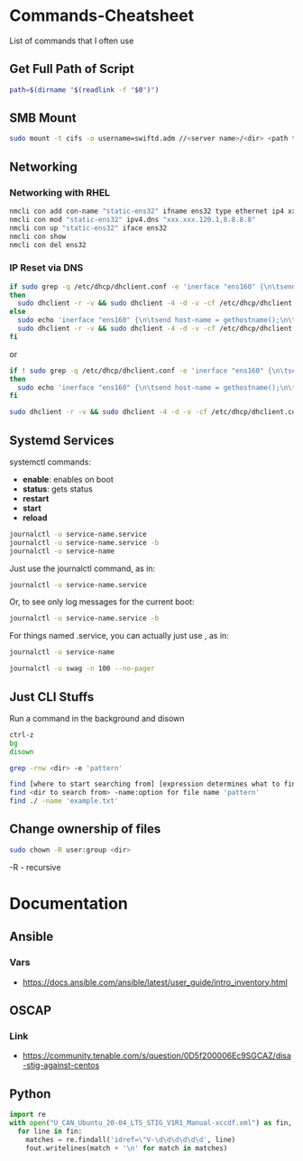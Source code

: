 # Commands-Cheatsheet
List of commands that I often use

## Get Full Path of Script

```bash
path=$(dirname "$(readlink -f "$0")")
```

## SMB Mount

```bash
sudo mount -t cifs -o username=swiftd.adm //<server name>/<dir> <path to dir to mount>
```
  
## Networking

### Networking with RHEL

```bash
nmcli con add con-name "static-ens32" ifname ens32 type ethernet ip4 xxx.xxx.120.44/24 gw4 xxx.xxx.120.1
nmcli con mod "static-ens32" ipv4.dns "xxx.xxx.120.1,8.8.8.8"
nmcli con up "static-ens32" iface ens32
nmcli con show
nmcli con del ens32
```

### IP Reset via DNS

```bash
if sudo grep -q /etc/dhcp/dhclient.conf -e 'inerface "ens160" {\n\tsend host-name = gethostname();\n\tsend dhcp-requested-address 192.168.10.101;\n}';
then
  sudo dhclient -r -v && sudo dhclient -4 -d -v -cf /etc/dhcp/dhclient.conf ens16- && sudo reboot;
else
  sudo echo 'inerface "ens160" {\n\tsend host-name = gethostname();\n\tsend dhcp-requested-address 192.168.10.101;\n}' >> /etc/dhcp/dhclient.conf;
  sudo dhclient -r -v && sudo dhclient -4 -d -v -cf /etc/dhcp/dhclient.conf ens16- && sudo reboot;
fi
``` 

or 

```bash
if ! sudo grep -q /etc/dhcp/dhclient.conf -e 'inerface "ens160" {\n\tsend host-name = gethostname();\n\tsend dhcp-requested-address 192.168.10.101;\n}';
then
  sudo echo 'inerface "ens160" {\n\tsend host-name = gethostname();\n\tsend dhcp-requested-address 192.168.10.101;\n}' >> /etc/dhcp/dhclient.conf;
fi

sudo dhclient -r -v && sudo dhclient -4 -d -v -cf /etc/dhcp/dhclient.conf ens16- && sudo reboot;
``` 

## Systemd Services

systemctl commands:

- **enable**: enables on boot
- **status**: gets status
- **restart**
- **start**
- **reload**

```bash
journalctl -u service-name.service
journalctl -u service-name.service -b
journalctl -u service-name
```

Just use the journalctl command, as in:

```bash
journalctl -u service-name.service
```

Or, to see only log messages for the current boot:

```bash
journalctl -u service-name.service -b
```

For things named <something>.service, you can actually just use <something>, as in:

```bash
journalctl -u service-name
```

```bash
journalctl -u swag -n 100 --no-pager
```

## Just CLI Stuffs  

Run a command in the background and disown
```bash
ctrl-z
bg
disown
```
  
```bash
grep -rnw <dir> -e 'pattern'
```
  
```bash
find [where to start searching from] [expression determines what to find] [-options] [what to find]
find <dir to search from> -name:option for file name 'pattern'
find ./ -name 'example.txt'
```

## Change ownership of files

```bash
sudo chown -R user:group <dir>
```
-R - recursive

# Documentation

## Ansible

### Vars
- https://docs.ansible.com/ansible/latest/user_guide/intro_inventory.html
  
## OSCAP
  
### Link
- https://community.tenable.com/s/question/0D5f200006Ec9SGCAZ/disa-stig-against-centos

## Python

  ```python
  import re
  with open("U_CAN_Ubuntu_20-04_LTS_STIG_V1R1_Manual-xccdf.xml") as fin, open('output', 'w') as fout:
    for line in fin:
      matches = re.findall('idref=\"V-\d\d\d\d\d\d', line)
      fout.writelines(match + '\n' for match in matches)
  ```
